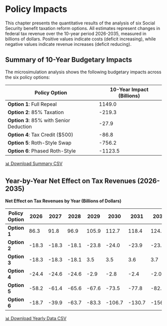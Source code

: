 # Policy Impacts

This chapter presents the quantitative results of the analysis of six Social Security benefit taxation reform options. All estimates represent changes in federal tax revenue over the 10-year period 2026-2035, measured in billions of dollars. Positive values indicate costs (deficit increasing), while negative values indicate revenue increases (deficit reducing).

## Summary of 10-Year Budgetary Impacts

The microsimulation analysis shows the following budgetary impacts across the six policy options:

| Policy Option | 10-Year Impact (Billions) |
|---|---|
| **Option 1**: Full Repeal | 1149.0 |
| **Option 2**: 85% Taxation | -219.3 |
| **Option 3**: 85% with Senior Deduction | -27.9 |
| **Option 4**: Tax Credit ($500) | -86.8 |
| **Option 5**: Roth-Style Swap | -756.2 |
| **Option 6**: Phased Roth-Style | -1123.5 |

<a href="_static/policy_impacts_summary.csv" download="policy_impacts_summary.csv" class="csv-download-btn">📊 Download Summary CSV</a>


## Year-by-Year Net Effect on Tax Revenues (2026-2035)

**Net Effect on Tax Revenues by Year (Billions of Dollars)**

| Policy Option | 2026 | 2027 | 2028 | 2029 | 2030 | 2031 | 2032 | 2033 | 2034 | 2035 | **Total** |
|---------------|------|------|------|------|------|------|------|------|------|------|-----------|
| **Option 1** | 86.3 | 91.8 | 96.9 | 105.9 | 112.7 | 118.4 | 124.5 | 130.7 | 137.5 | 144.3 | **1149.0** |
| **Option 2** | -18.3 | -18.3 | -18.1 | -23.8 | -24.0 | -23.9 | -23.7 | -23.3 | -23.1 | -22.8 | **-219.3** |
| **Option 3** | -18.3 | -18.3 | -18.1 | 3.5 | 3.5 | 3.6 | 3.7 | 3.9 | 4.2 | 4.4 | **-27.9** |
| **Option 4** | -24.4 | -24.6 | -24.6 | -2.9 | -2.8 | -2.4 | -2.0 | -1.5 | -1.0 | -0.6 | **-86.8** |
| **Option 5** | -58.2 | -61.4 | -65.6 | -67.6 | -73.5 | -77.8 | -82.0 | -86.1 | -90.1 | -93.9 | **-756.2** |
| **Option 6** | -18.7 | -39.9 | -63.7 | -83.3 | -106.7 | -130.7 | -156.9 | -174.9 | -174.8 | -173.9 | **-1123.5** |

<a href="_static/policy_impacts_yearly.csv" download="policy_impacts_yearly.csv" class="csv-download-btn">📊 Download Yearly Data CSV</a>